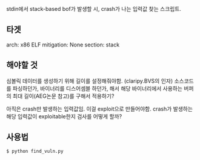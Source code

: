 stdin에서 stack-based bof가 발생할 시, crash가 나는 입력값 찾는 스크립트.


## 타겟
arch: x86 ELF
mitigation: None
section: stack

## 해야할 것
심볼릭 데이터를 생성하기 위해 길이를 설정해줘야함. (claripy.BVS의 인자)
소스코드를 파싱하던가, 바이너리를 디스어셈블 하던가, 해서 해당 바이너리에서 사용하는 버퍼의 최대 길이(AEG논문 참고)를 구해서 적용하기?

아직은 crash만 발생하는 입력값임. 이걸 exploit으로 만들어야함.
crash가 발생하는 해당 입력값이 exploitable한지 검사를 어떻게 할까?


## 사용법
```
$ python find_vuln.py
```
